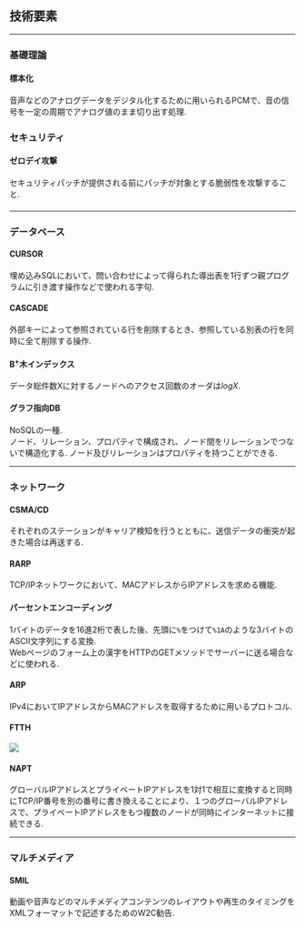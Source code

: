 ## 技術要素
---
### 基礎理論
#### 標本化
音声などのアナログデータをデジタル化するために用いられるPCMで、音の信号を一定の周期でアナログ値のまま切り出す処理.  

### セキュリティ
#### ゼロデイ攻撃
セキュリティパッチが提供される前にパッチが対象とする脆弱性を攻撃すること.  

#### 

---
### データベース
#### CURSOR
埋め込みSQLにおいて、問い合わせによって得られた導出表を1行ずつ親プログラムに引き渡す操作などで使われる字句.  

#### CASCADE
外部キーによって参照されている行を削除するとき、参照している別表の行を同時に全て削除する操作.  

#### B<sup>+</sup>木インデックス
データ総件数Xに対するノードへのアクセス回数のオーダは$logX$.  

#### グラフ指向DB
NoSQLの一種.  
ノード、リレーション、プロパティで構成され、ノード間をリレーションでつないで構造化する. ノード及びリレーションはプロパティを持つことができる.  



---
### ネットワーク
#### CSMA/CD
それぞれのステーションがキャリア検知を行うとともに、送信データの衝突が起きた場合は再送する.  

#### RARP
TCP/IPネットワークにおいて、MACアドレスからIPアドレスを求める機能.  

#### パーセントエンコーディング
1バイトのデータを16進2桁で表した後、先頭に`%`をつけて`%1A`のような3バイトのASCII文字列にする変換.  
Webページのフォーム上の漢字をHTTPのGETメソッドでサーバーに送る場合などに使われる.  

#### ARP
IPv4においてIPアドレスからMACアドレスを取得するために用いるプロトコル.  

#### FTTH
![](image1.png)

#### NAPT
グローバルIPアドレスとプライベートIPアドレスを1対1で相互に変換すると同時にTCP/IP番号を別の番号に書き換えることにより、１つのグローバルIPアドレスで、プライベートIPアドレスをもつ複数のノードが同時にインターネットに接続できる.  

---
### マルチメディア
#### SMIL
動画や音声などのマルチメディアコンテンツのレイアウトや再生のタイミングをXMLフォーマットで記述するためのW2C勧告.  


